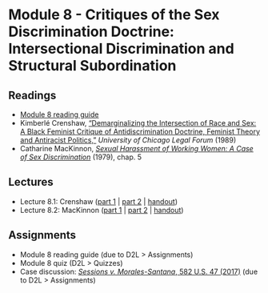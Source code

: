 # Module 8 - Critiques of the Sex Discrimination Doctrine: Intersectional Discrimination and Structural Subordination

## Readings

- [Module 8 reading guide](https://github.com/dingherself/phil-324/raw/main/reading-guides/08-reading-guide.docx)
- Kimberlé Crenshaw, [“Demarginalizing the Intersection of Race and Sex: A Black Feminist Critique of Antidiscrimination Doctrine, Feminist Theory and Antiracist Politics,”](https://chicagounbound.uchicago.edu/cgi/viewcontent.cgi?article=1052&context=uclf) *University of Chicago Legal Forum* (1989)
- Catharine MacKinnon, [*Sexual Harassment of Working Women: A Case of Sex Discrimination*](https://readcatharinemackinnon.files.wordpress.com/2020/12/sexual-harassment-of-working-women-catharine-a.-mackinnon.pdf) (1979), chap. 5

## Lectures

- Lecture 8.1: Crenshaw ([part 1](https://youtu.be/1hI8Y5Ws_AI) \| [part 2](https://youtu.be/MgdizBtUxzI) \| [handout](https://github.com/dingherself/phil-324/blob/main/handouts/08-crenshaw.md))
- Lecture 8.2: MacKinnon ([part 1](https://youtu.be/oAaxzeV0MZg) \| [part 2](https://youtu.be/nJ97Rnfu-ng) \| [handout](https://github.com/dingherself/phil-324/blob/main/handouts/08-mackinnon.md))

## Assignments

- Module 8 reading guide (due to D2L > Assignments)
- Module 8 quiz (D2L > Quizzes)
- Case discussion: [*Sessions v. Morales-Santana*, 582 U.S. 47 (2017)](https://github.com/dingherself/phil-324/blob/main/case-discussions.md#gender-based-citizenship-requirements-modules-78) (due to D2L > Assignments)
